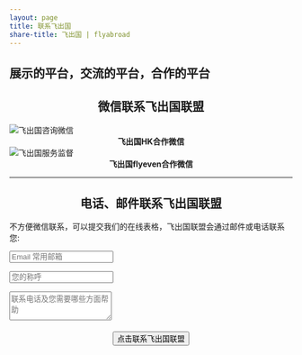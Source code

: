 ```yaml
---
layout: page
title: 联系飞出国
share-title: 飞出国 | flyabroad
---
```


<p><a name="0"></a></p>

## 展示的平台，交流的平台，合作的平台

<div>
<p><h2 style="text-align:center; font-weight:bold;">微信联系飞出国联盟</h2></p>
</div>

<div class="container">
  <div class="row justify-content-md-center">
    <div class="col-md-auto">
      <img style="max-widht: 250px; max-height: 150px" src="http://kit.flyabroadvisa.com/wx18/flyabroad_hk.jpg" alt="飞出国咨询微信" />
      <div style="text-align:center; font-weight:bold;">飞出国HK合作微信</div>
    </div>
    <div class="col-md-auto">
      <img style="max-widht: 250px; max-height: 150px" src="http://kit.flyabroadvisa.com/wx18/baodechuguo-flyeven.jpg" alt="飞出国服务监督" />
      <div style="text-align:center; font-weight:bold;">飞出国flyeven合作微信</div>
    </div>
  </div>
</div>

---

<!-- <div style="text-align: center;">
<a href="https://calendly.com/attalitech/meeting" class="schedule-btn actionbtn">
  <span class="far fa-calendar-check" aria-hidden="true"></span>
  Schedule Meeting
</a>
</div> -->

<div>
<h2 style="text-align:center; font-weight:bold;">电话、邮件联系飞出国联盟</h2>
</div>

<div>
<p>不方便微信联系，可以提交我们的在线表格，飞出国联盟会通过邮件或电话联系您:</p>
</div>

<form action="https://formspree.io/zixun@flyabroad.com.hk" method="POST" class="form" id="contact-form">
  <div class="row">
    <div class="col-6">
      <input type="email" name="_replyto" required="required" class="form-control input-lg" placeholder="Email 常用邮箱" title="Email" style="margin-bottom: 15px;">
    </div>
    <div class="col-6">
      <input type="text" name="name" class="form-control input-lg" placeholder="您的称呼" title="Name" style="margin-bottom: 15px;">
    </div>
  </div>
  <input type="hidden" name="_subject" value="New submission from flyabroad.com.cn">
  <textarea type="text" name="content" class="form-control input-lg" placeholder="联系电话及您需要哪些方面帮助" title="Message" required="required" rows="3"></textarea>
  <input type="text" name="_gotcha" style="display:none">
  <input type="hidden" name="_next" value="?message=Your message was sent to flyabroad successfully, thanks!" />

  <div style="margin-top: 5px; display: flex; margin-bottom: 15px; font-size: 0.7rem;"> 
    <input type="hidden" name="_flyabroad" value="?message=欢迎联系飞出国!" />
  </div>

  <!-- <div style="margin-top: 5px; display: flex; margin-bottom: 15px; font-size: 0.7rem;">
    <input type="checkbox" id="formspree-subscribe" name="formspree-subscribe" value="agree" checked style="margin-top: 2px; margin-right: 4px;" />
    <label for="formspree-subscribe">Sign up to Shiny newsletter (unsubscribe at any time)</label>
  </div> -->

<div style="text-align: center;">
  <button type="submit" class="btn btn-lg btn-primary">点击联系飞出国联盟</button>
</div>

</form>
<p><a name="1"></a></p>